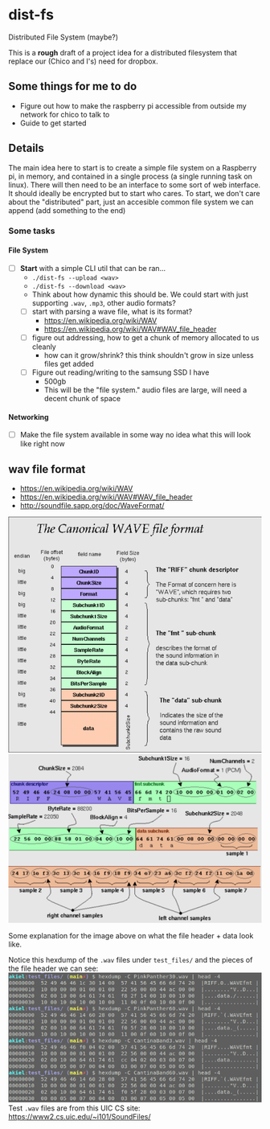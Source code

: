 # dist-fs
Distributed File System (maybe?)

This is a **rough** draft of a project idea for a distributed filesystem that replace our (Chico and I's) need for dropbox.

## Some things for me to do
- Figure out how to make the raspberry pi accessible from outside my network for chico to talk to
- Guide to get started

## Details

The main idea here to start is to create a simple file system on a Raspberry pi, in memory, and 
contained in a single process (a single running task on linux). There will then need to be an
interface to some sort of web interface. It should ideally be encrypted but to start who cares.
To start, we don't care about the "distributed" part, just an accesible common file system we
can append (add something to the end)

### Some tasks
#### File System
- [ ] **Start** with a simple CLI util that can be ran...
    - `./dist-fs --upload <wav>`
    - `./dist-fs --download <wav>`
  - Think about how dynamic this should be. We could start with just supporting `.wav`, `.mp3`, other audio formats?
  - [ ] start with parsing a wave file, what is its format?
    - https://en.wikipedia.org/wiki/WAV
    - https://en.wikipedia.org/wiki/WAV#WAV_file_header
  - [ ] figure out addressing, how to get a chunk of memory allocated to us cleanly
    - how can it grow/shrink? this think shouldn't grow in size unless files get added
  - [ ] Figure out reading/writing to the samsung SSD I have
    - 500gb
    - This will be the "file system." audio files are large, will need a decent chunk of space
       
#### Networking
- [ ] Make the file system available in some way
no idea what this will look like right now


## wav file format
- https://en.wikipedia.org/wiki/WAV
- https://en.wikipedia.org/wiki/WAV#WAV_file_header
- http://soundfile.sapp.org/doc/WaveFormat/

![image1](test_files/imgs/wav_format1.png)
![image2](test_files/imgs/wav_format2.png)

Some explanation for the image above on what the file header + data look like. 


Notice this hexdump of the `.wav` files under `test_files/` and the pieces of the file header we 
can see:
![image3](test_files/imgs/wav_hexdump.png)
Test `.wav` files are from this UIC CS site: https://www2.cs.uic.edu/~i101/SoundFiles/
